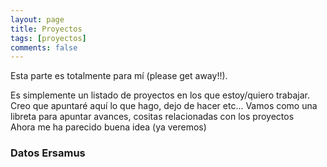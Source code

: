 ```yaml
---
layout: page
title: Proyectos
tags: [proyectos]
comments: false
---
```



Esta parte es totalmente para mí (please get away!!). 

Es simplemente un listado de proyectos en los que estoy/quiero trabajar. Creo que apuntaré aquí lo que hago, dejo de hacer etc... Vamos como una libreta para apuntar avances, cositas relacionadas con los proyectos  
Ahora me ha parecido buena idea (ya veremos)


### Datos Ersamus 

